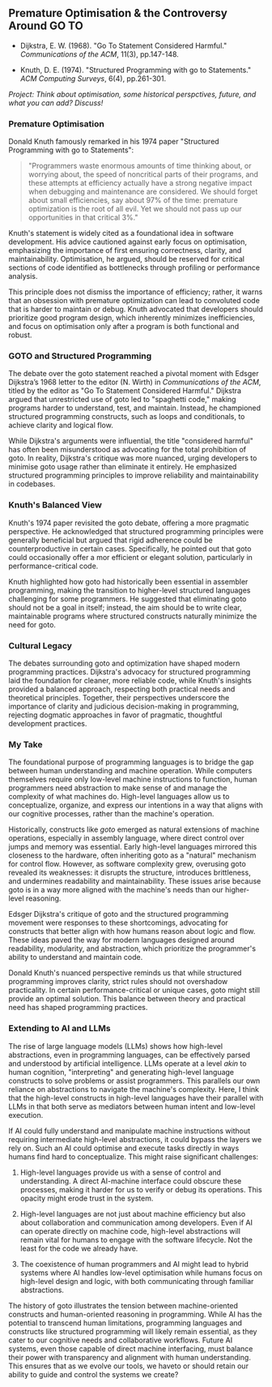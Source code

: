 
## Premature Optimisation & the Controversy Around GO TO

* Dijkstra, E. W. (1968). "Go To Statement Considered Harmful." *Communications of the ACM*, 11(3), pp.147-148.

* Knuth, D. E. (1974). "Structured Programming with go to Statements." *ACM Computing Surveys*, 6(4), pp.261-301.


*Project: Think about optimisation, some historical perspctives, future, and what you can add? Discuss!*


### Premature Optimisation

Donald Knuth famously remarked in his 1974 paper "Structured Programming with go to Statements":

> "Programmers waste enormous amounts of time thinking about, or worrying about, the speed of noncritical parts of their programs, and these attempts at efficiency actually have a strong negative impact when debugging and maintenance are considered. We should forget about small efficiencies, say about 97% of the time: premature optimization is the root of all evil. Yet we should not pass up our opportunities in that critical 3%."

Knuth's statement is widely cited as a foundational idea in software development. His advice cautioned
against early focus on optimisation, emphasizing the importance of first ensuring correctness, clarity,
and maintainability. Optimisation, he argued, should be reserved for critical sections of code identified
as bottlenecks through profiling or performance analysis.

This principle does not dismiss the importance of efficiency; rather, it warns that an obsession with
premature optimization can lead to convoluted code that is harder to maintain or debug. Knuth advocated
that developers should prioritize good program design, which inherently minimizes inefficiencies, and
focus on optimisation only after a program is both functional and robust.


### GOTO and Structured Programming

The debate over the goto statement reached a pivotal moment with Edsger Dijkstra’s 1968 letter to the
editor (N. Wirth) in *Communications of the ACM*, titled by the editor as "Go To Statement Considered Harmful."
Dijkstra argued that unrestricted use of goto led to "spaghetti code," making programs harder to understand,
test, and maintain. Instead, he championed structured programming constructs, such as loops and conditionals,
to achieve clarity and logical flow.

While Dijkstra's arguments were influential, the title "considered harmful" has often been misunderstood
as advocating for the total prohibition of goto. In reality, Dijkstra's critique was more nuanced, urging
developers to minimise goto usage rather than eliminate it entirely. He emphasized structured programming
principles to improve reliability and maintainability in codebases.


### Knuth's Balanced View

Knuth's 1974 paper revisited the goto debate, offering a more pragmatic perspective. He acknowledged that
structured programming principles were generally beneficial but argued that rigid adherence could be
counterproductive in certain cases. Specifically, he pointed out that goto could occasionally offer a mor
 efficient or elegant solution, particularly in performance-critical code.

Knuth highlighted how goto had historically been essential in assembler programming, making the transition
to higher-level structured languages challenging for some programmers. He suggested that eliminating goto
should not be a goal in itself; instead, the aim should be to write clear, maintainable programs where
structured constructs naturally minimize the need for goto.


### Cultural Legacy

The debates surrounding goto and optimization have shaped modern programming practices. Dijkstra's advocacy
for structured programming laid the foundation for cleaner, more reliable code, while Knuth's insights
provided a balanced approach, respecting both practical needs and theoretical principles. Together, their
perspectives underscore the importance of clarity and judicious decision-making in programming, rejecting
dogmatic approaches in favor of pragmatic, thoughtful development practices.


### My Take

The foundational purpose of programming languages is to bridge the gap between human understanding and
machine operation. While computers themselves require only low-level machine instructions to function,
human programmers need abstraction to make sense of and manage the complexity of what machines do.
High-level languages allow us to conceptualize, organize, and express our intentions in a way that
aligns with our cognitive processes, rather than the machine's operation.

Historically, constructs like *goto* emerged as natural extensions of machine operations, especially
in assembly language, where direct control over jumps and memory was essential. Early high-level
languages mirrored this closeness to the hardware, often inheriting goto as a "natural" mechanism for
control flow. However, as software complexity grew, overusing goto revealed its weaknesses: it disrupts
the structure, introduces brittleness, and undermines readability and maintainability. These issues
arise because goto is in a way more aligned with the machine's needs than our higher-level reasoning.

Edsger Dijkstra's critique of goto and the structured programming movement were responses to these
shortcomings, advocating for constructs that better align with how humans reason about logic and flow.
These ideas paved the way for modern languages designed around readability, modularity, and abstraction,
which prioritize the programmer's ability to understand and maintain code.

Donald Knuth's nuanced perspective reminds us that while structured programming improves clarity, strict
rules should not overshadow practicality. In certain performance-critical or unique cases, goto might
still provide an optimal solution. This balance between theory and practical need has shaped programming
practices.


### Extending to AI and LLMs

The rise of large language models (LLMs) shows how high-level abstractions, even in programming languages,
can be effectively parsed and understood by artificial intelligence. LLMs operate at a level *akin* to human
cognition, "interpreting" and generating high-level language constructs to solve problems or assist programmers.
This parallels our own reliance on abstractions to navigate the machine's complexity. Here, I think that the
high-level constructs in high-level languages have their parallel with LLMs in that both serve as mediators
between human intent and low-level execution.

If AI could fully understand and manipulate machine instructions without requiring intermediate high-level
abstractions, it could bypass the layers we rely on. Such an AI could optimise and execute tasks directly in
ways humans find hard to conceptualize. This might raise significant challenges:

1. High-level languages provide us with a sense of control and understanding. A direct AI-machine interface
   could obscure these processes, making it harder for us to verify or debug its operations. This opacity
   might erode trust in the system.

2. High-level languages are not just about machine efficiency but also about collaboration and communication
   among developers. Even if AI can operate directly on machine code, high-level abstractions will remain
   vital for humans to engage with the software lifecycle. Not the least for the code we already have.

3. The coexistence of human programmers and AI might lead to hybrid systems where AI handles low-level
   optimisation while humans focus on high-level design and logic, with both communicating through familiar
   abstractions.

The history of goto illustrates the tension between machine-oriented constructs and human-oriented reasoning in
programming. While AI has the potential to transcend human limitations, programming languages and constructs like
structured programming will likely remain essential, as they cater to our cognitive needs and collaborative
workflows. Future AI systems, even those capable of direct machine interfacing, must balance their power with
transparency and alignment with human understanding. This ensures that as we evolve our tools, we haveto or should
retain our ability to guide and control the systems we create?

